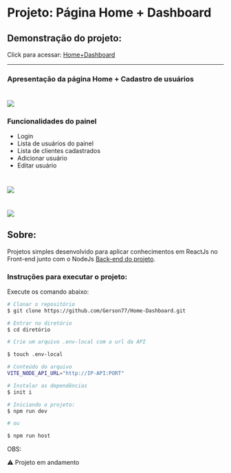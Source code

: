 # Projeto: Página Home + Dashboard

## **Demonstração do projeto**: 

Click para acessar: [Home+Dashboard](https://home-dashboard-hwfjq7u37-gerson77.vercel.app/)

---
### **Apresentação da página Home + Cadastro de usuários**
<h1>
    <img src="public/Home.gif" align="center" />
</h1>

### **Funcionalidades do painel**
- Login
- Lista de usuários do painel
- Lista de clientes cadastrados
- Adicionar usuário 
- Editar usuário

<h1>
    <img src="public/Home+addClient+Func.gif" align="center" />
</h1>
<h1>
    <img src="public/Home+addClient+addUser.gif" align="center" />
</h1>

## **Sobre**: 
 Projetos simples desenvolvido para aplicar conhecimentos em ReactJs no Front-end junto com o NodeJs [Back-end do projeto](https://github.com/Gerson77/API-Home-Dashboard.git).

### **Instruções para executar o projeto**:

Execute os comando abaixo:
```bash
# Clonar o repositório
$ git clone https://github.com/Gerson77/Home-Dashboard.git

# Entrar no diretório
$ cd diretório

# Crie um arquivo .env-local com a url da API 

$ touch .env-local

# Conteúdo do arquivo
VITE_NODE_API_URL="http://IP-API:PORT"

# Instalar as dependências
$ init i

# Iniciando o projeto:
$ npm run dev

# ou 

$ npm run host
```


OBS: 

:warning: Projeto em andamento 